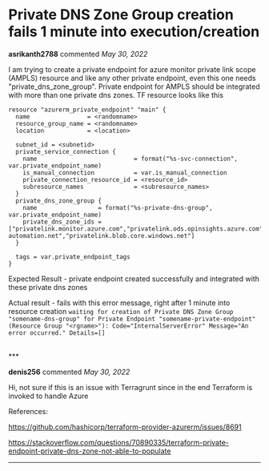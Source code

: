 # Private DNS Zone Group creation fails 1 minute into execution/creation

**asrikanth2788** commented *May 30, 2022*

I am trying to create a private endpoint for azure monitor private link scope (AMPLS) resource and like any other private endpoint, even this one needs "private_dns_zone_group".  Private endpoint for AMPLS should be integrated with more than one private dns zones. TF resource looks like this 

```
resource "azurerm_private_endpoint" "main" {
  name                = <randomname>
  resource_group_name = <randomname>
  location            = <location>

  subnet_id = <subnetid>
  private_service_connection {
    name                           = format("%s-svc-connection", var.private_endpoint_name)
    is_manual_connection           = var.is_manual_connection
    private_connection_resource_id = <resource_id>
    subresource_names              = <subresource_names>
  }
  private_dns_zone_group {
    name                 = format("%s-private-dns-group", var.private_endpoint_name)
    private_dns_zone_ids = ["privatelink.monitor.azure.com","privatelink.ods.opinsights.azure.com","privatelink.agentsvc.azure-automation.net","privatelink.blob.core.windows.net"]
  }

  tags = var.private_endpoint_tags
}
```
Expected Result - 
private endpoint created successfully and integrated with these private dns zones

Actual result - 
fails with this error message, right after 1 minute into resource creation ```waiting for creation of Private DNS Zone Group "somename-dns-group" for Private Endpoint "somename-private-endpoint" (Resource Group "<rgname>"): Code="InternalServerError" Message="An error occurred." Details=[]```




 
<br />
***


**denis256** commented *May 30, 2022*

Hi,
not sure if this is an issue with Terragrunt since in the end Terraform is invoked to handle Azure 

References:

https://github.com/hashicorp/terraform-provider-azurerm/issues/8691

https://stackoverflow.com/questions/70890335/terraform-private-endpoint-private-dns-zone-not-able-to-populate


***

